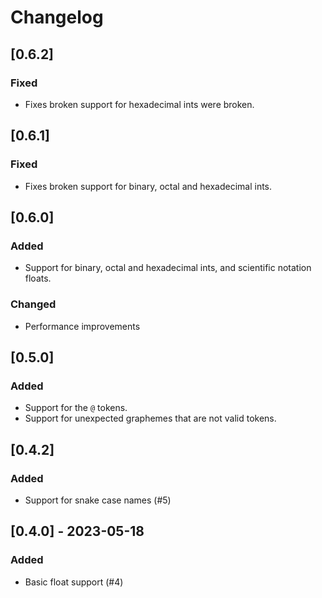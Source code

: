 # Changelog

## [0.6.2]

### Fixed

- Fixes broken support for hexadecimal ints were broken.

## [0.6.1]

### Fixed

- Fixes broken support for binary, octal and hexadecimal ints.

## [0.6.0]

### Added

- Support for binary, octal and hexadecimal ints, and scientific notation
  floats.

### Changed

- Performance improvements

## [0.5.0]

### Added

- Support for the `@` tokens.
- Support for unexpected graphemes that are not valid tokens.

## [0.4.2]

### Added

- Support for snake case names (#5)

## [0.4.0] - 2023-05-18

### Added

- Basic float support (#4)
